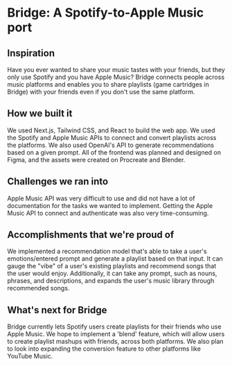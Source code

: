 # Bridge: A Spotify-to-Apple Music port


## Inspiration
Have you ever wanted to share your music tastes with your friends, but they only use Spotify and you have Apple Music? Bridge connects people across music platforms and enables you to share playlists (game cartridges in Bridge) with your friends even if you don't use the same platform. 

## How we built it
We used Next.js, Tailwind CSS, and React to build the web app. We used the Spotify and Apple Music APIs to connect and convert playlists across the platforms. We also used OpenAI's API to generate recommendations based on a given prompt. All of the frontend was planned and designed on Figma, and the assets were created on Procreate and Blender.

## Challenges we ran into
Apple Music API was very difficult to use and did not have a lot of documentation for the tasks we wanted to implement. Getting the Apple Music API to connect and authenticate was also very time-consuming.

## Accomplishments that we're proud of
We implemented a recommendation model that's able to take a user's emotions/entered prompt and generate a playlist based on that input. It can gauge the "vibe" of a user's existing playlists and recommend songs that the user would enjoy. Additionally, it can take any prompt, such as nouns, phrases, and descriptions, and expands the user's music library through recommended songs.

## What's next for Bridge
Bridge currently lets Spotify users create playlists for their friends who use Apple Music. We hope to implement a 'blend' feature, which will allow users to create playlist mashups with friends, across both platforms. We also plan to look into expanding the conversion feature to other platforms like YouTube Music.
